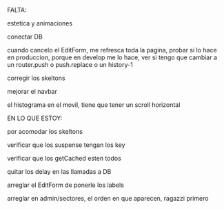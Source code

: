 FALTA:

estetica y animaciones

conectar DB

cuando cancelo el EditForm, me refresca toda la pagina, probar si lo hace en produccion, porque en develop me lo hace, ver si tengo que cambiar a un router.push o push.replace o un history-1

corregir los skeltons

mejorar el navbar

el histograma en el movil, tiene que tener un scroll horizontal

EN LO QUE ESTOY:

por acomodar los skeltons

verificar que los suspense tengan los key

verificar que los getCached esten todos

quitar los delay en las llamadas a DB

arreglar el EditForm de ponerle los labels

arreglar en admin/sectores, el orden en que aparecen, ragazzi primero